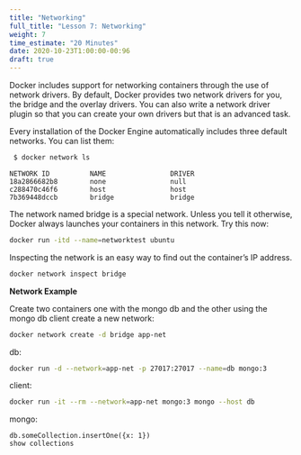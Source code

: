 ```yaml
---
title: "Networking"
full_title: "Lesson 7: Networking"
weight: 7
time_estimate: "20 Minutes"
date: 2020-10-23T1:00:00-00:96
draft: true
---
```

Docker includes support for networking containers through the use of network drivers. By default, Docker provides two network drivers for you, the bridge and the overlay drivers. You can also write a network driver plugin so that you can create your own drivers but that is an advanced task.

Every installation of the Docker Engine automatically includes three default networks. You can list them:

```bash
 $ docker network ls
```
 ```
 NETWORK ID          NAME                DRIVER
18a2866682b8        none                null
c288470c46f6        host                host
7b369448dccb        bridge              bridge
```

The network named bridge is a special network. Unless you tell it otherwise, Docker always launches your containers in this network. Try this now:
```bash
docker run -itd --name=networktest ubuntu
```
Inspecting the network is an easy way to find out the container’s IP address.
```bash
docker network inspect bridge
```

**Network Example**

Create two containers one with the mongo db and the other using the mongo db client
create a new network:
```bash
docker network create -d bridge app-net
```

db:
```bash
docker run -d --network=app-net -p 27017:27017 --name=db mongo:3
```

client:
```bash
docker run -it --rm --network=app-net mongo:3 mongo --host db
```

mongo:
```mongo
db.someCollection.insertOne({x: 1})
show collections
```
